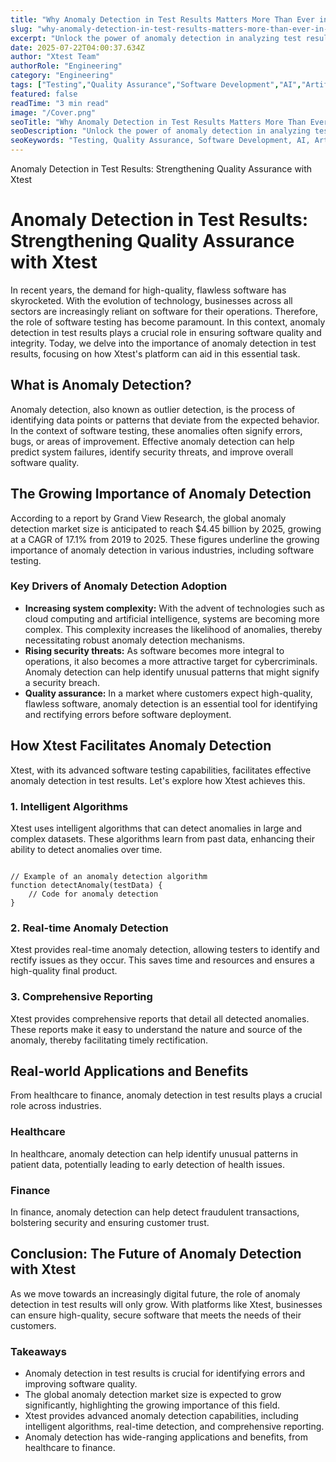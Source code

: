 ```yaml
---
title: "Why Anomaly Detection in Test Results Matters More Than Ever in 2025"
slug: "why-anomaly-detection-in-test-results-matters-more-than-ever-in-2025"
excerpt: "Unlock the power of anomaly detection in analyzing test results to supercharge your decision-making process. Dive into our comprehensive guide that elucidates how this AI-driven process can help identify outliers, improve accuracy, and propel your business strategy forward. Lets explore the hidden patterns in your data and get the most out of it!"
date: 2025-07-22T04:00:37.634Z
author: "Xtest Team"
authorRole: "Engineering"
category: "Engineering"
tags: ["Testing","Quality Assurance","Software Development","AI","Artificial Intelligence"]
featured: false
readTime: "3 min read"
image: "/Cover.png"
seoTitle: "Why Anomaly Detection in Test Results Matters More Than Ever in 2025"
seoDescription: "Unlock the power of anomaly detection in analyzing test results to supercharge your decision-making process. Dive into our comprehensive guide that elucidates how this AI-driven process can help identify outliers, improve accuracy, and propel your business strategy forward. Lets explore the hidden patterns in your data and get the most out of it!"
seoKeywords: "Testing, Quality Assurance, Software Development, AI, Artificial Intelligence"
---
```


Anomaly Detection in Test Results: Strengthening Quality Assurance with Xtest

# Anomaly Detection in Test Results: Strengthening Quality Assurance with Xtest

In recent years, the demand for high-quality, flawless software has skyrocketed. With the evolution of technology, businesses across all sectors are increasingly reliant on software for their operations. Therefore, the role of software testing has become paramount. In this context, anomaly detection in test results plays a crucial role in ensuring software quality and integrity. Today, we delve into the importance of anomaly detection in test results, focusing on how Xtest's platform can aid in this essential task.

## What is Anomaly Detection?

Anomaly detection, also known as outlier detection, is the process of identifying data points or patterns that deviate from the expected behavior. In the context of software testing, these anomalies often signify errors, bugs, or areas of improvement. Effective anomaly detection can help predict system failures, identify security threats, and improve overall software quality.

## The Growing Importance of Anomaly Detection

According to a report by Grand View Research, the global anomaly detection market size is anticipated to reach $4.45 billion by 2025, growing at a CAGR of 17.1% from 2019 to 2025. These figures underline the growing importance of anomaly detection in various industries, including software testing.

### Key Drivers of Anomaly Detection Adoption

*   **Increasing system complexity:** With the advent of technologies such as cloud computing and artificial intelligence, systems are becoming more complex. This complexity increases the likelihood of anomalies, thereby necessitating robust anomaly detection mechanisms.
*   **Rising security threats:** As software becomes more integral to operations, it also becomes a more attractive target for cybercriminals. Anomaly detection can help identify unusual patterns that might signify a security breach.
*   **Quality assurance:** In a market where customers expect high-quality, flawless software, anomaly detection is an essential tool for identifying and rectifying errors before software deployment.

## How Xtest Facilitates Anomaly Detection

Xtest, with its advanced software testing capabilities, facilitates effective anomaly detection in test results. Let's explore how Xtest achieves this.

### 1\. Intelligent Algorithms

Xtest uses intelligent algorithms that can detect anomalies in large and complex datasets. These algorithms learn from past data, enhancing their ability to detect anomalies over time.

```

// Example of an anomaly detection algorithm
function detectAnomaly(testData) {
    // Code for anomaly detection
}
```

### 2\. Real-time Anomaly Detection

Xtest provides real-time anomaly detection, allowing testers to identify and rectify issues as they occur. This saves time and resources and ensures a high-quality final product.

### 3\. Comprehensive Reporting

Xtest provides comprehensive reports that detail all detected anomalies. These reports make it easy to understand the nature and source of the anomaly, thereby facilitating timely rectification.

## Real-world Applications and Benefits

From healthcare to finance, anomaly detection in test results plays a crucial role across industries.

### Healthcare

In healthcare, anomaly detection can help identify unusual patterns in patient data, potentially leading to early detection of health issues.

### Finance

In finance, anomaly detection can help detect fraudulent transactions, bolstering security and ensuring customer trust.

## Conclusion: The Future of Anomaly Detection with Xtest

As we move towards an increasingly digital future, the role of anomaly detection in test results will only grow. With platforms like Xtest, businesses can ensure high-quality, secure software that meets the needs of their customers.

### Takeaways

*   Anomaly detection in test results is crucial for identifying errors and improving software quality.
*   The global anomaly detection market size is expected to grow significantly, highlighting the growing importance of this field.
*   Xtest provides advanced anomaly detection capabilities, including intelligent algorithms, real-time detection, and comprehensive reporting.
*   Anomaly detection has wide-ranging applications and benefits, from healthcare to finance.